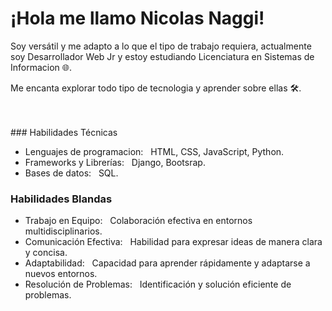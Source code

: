 <h1>¡Hola me llamo Nicolas Naggi! </h1>  
<p>Soy versátil y me adapto a lo que el tipo de trabajo requiera, actualmente soy Desarrollador Web Jr y estoy estudiando Licenciatura en Sistemas de Informacion 🌐.</p>
<p>Me encanta explorar todo tipo de tecnologia y aprender sobre ellas 🛠️.</p>
<br/>
<br/>
### Habilidades Técnicas

- Lenguajes de programacion: &nbsp;  HTML, CSS, JavaScript, Python.
- Frameworks y Librerías: &nbsp; Django, Bootsrap.
- Bases de datos: &nbsp; SQL.

### Habilidades Blandas

- Trabajo en Equipo: &nbsp; Colaboración efectiva en entornos multidisciplinarios.
- Comunicación Efectiva: &nbsp; Habilidad para expresar ideas de manera clara y concisa.
- Adaptabilidad: &nbsp; Capacidad para aprender rápidamente y adaptarse a nuevos entornos.
- Resolución de Problemas: &nbsp; Identificación y solución eficiente de problemas.